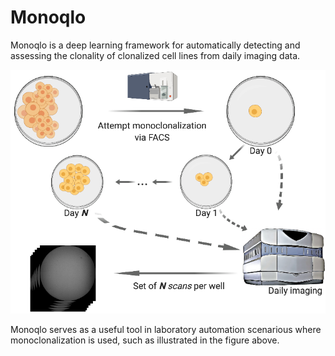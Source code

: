 # Monoqlo
Monoqlo is a deep learning framework for automatically detecting and assessing the clonality of clonalized cell lines from daily imaging data. 

![Data generation](data_generation.png)

Monoqlo serves as a useful tool in laboratory automation scenarious where monoclonalization is used, such as illustrated in the figure above.

